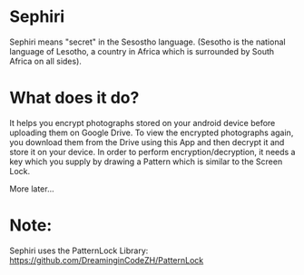 # Sephiri
Sephiri means "secret" in the Sesostho language. 
(Sesotho is the national language of Lesotho, a country in Africa which is surrounded by South Africa on all sides).

# What does it do?
It helps you encrypt photographs stored on your android device before uploading them on Google Drive.
To view the encrypted photographs again, you download them from the Drive using this App and then decrypt it and store it on your device.
In order to perform encryption/decryption, it needs a key which you supply by drawing a Pattern which is similar to the Screen Lock.

More later...

# Note:
Sephiri uses the PatternLock Library: https://github.com/DreaminginCodeZH/PatternLock
